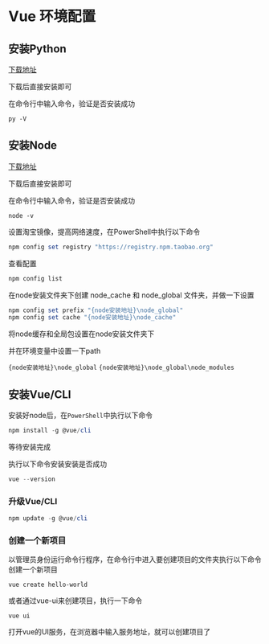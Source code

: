 # Vue 环境配置

<!-- ## 安装Java

[下载地址](https://www.oracle.com/java/technologies/downloads/)

下载完后直接安装。 -->

## 安装Python

[下载地址](https://www.python.org/downloads/)

下载后直接安装即可

在命令行中输入命令，验证是否安装成功

```CMD
py -V
```

## 安装Node

[下载地址](http://nodejs.cn/download/)

下载后直接安装即可

在命令行中输入命令，验证是否安装成功

```CMD
node -v
```

设置淘宝镜像，提高网络速度，在PowerShell中执行以下命令

```PowerShell
npm config set registry "https://registry.npm.taobao.org" 
```

查看配置

```PowerShell
npm config list
```

在node安装文件夹下创建 node_cache 和 node_global 文件夹，并做一下设置

```PowerShell
npm config set prefix "{node安装地址}\node_global"
npm config set cache "{node安装地址}\node_cache"
```

将node缓存和全局包设置在node安装文件夹下

并在环境变量中设置一下path

`{node安装地址}\node_global`
`{node安装地址}\node_global\node_modules`

## 安装Vue/CLI

安装好node后，在`PowerShell`中执行以下命令

```PowerShell
npm install -g @vue/cli
```

等待安装完成

执行以下命令安装安装是否成功

```PowerShell
vue --version
```

### 升级Vue/CLI

```PowerShell
npm update -g @vue/cli
```

### 创建一个新项目

以管理员身份运行命令行程序，在命令行中进入要创建项目的文件夹执行以下命令创建一个新项目

```CMD
vue create hello-world
```

或者通过vue-ui来创建项目，执行一下命令

```CMD
vue ui
```

打开vue的UI服务，在浏览器中输入服务地址，就可以创建项目了
